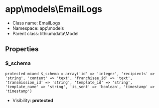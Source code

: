 app\models\EmailLogs
===============






* Class name: EmailLogs
* Namespace: app\models
* Parent class: lithium\data\Model





Properties
----------


### $_schema

    protected mixed $_schema = array('id' => 'integer', 'recipients' => 'string', 'content' => 'text', 'franchisee_id' => 'text', 'transmission_id' => 'string', 'template_id' => 'string', 'template_name' => 'string', 'is_sent' => 'boolean', 'timestamp' => 'timestamp')





* Visibility: **protected**



